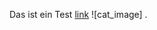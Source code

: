 Das ist ein Test [link](https://www.atlassian.com/git/tutorials/atlassian-git-cheatsheet )
![cat_image] .